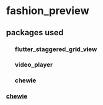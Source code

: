 # fashion_preview

<h3></h3>
<h3></h3>

<h2>packages used</h2>
<ul><h3>flutter_staggered_grid_view</h3></ul>
<ul><h3>video_player</h3></ul>
<ul><h3>chewie</h3></ul>
<a href="https://pub.dev/packages/chewie"><h3>chewie</h3></a>
